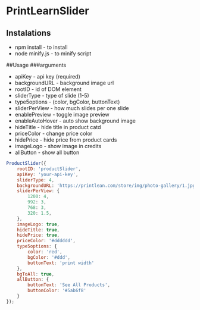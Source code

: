 # PrintLearnSlider
## Instalations
- npm install - to install
- node minify.js - to minify script

##Usage
###arguments
- apiKey - api key (required)
- backgroundURL - background image url
- rootID - id of DOM element
- sliderType - type of slide (1-5)
- type5options - (color, bgColor, buttonText)
- sliderPerView - how much slides per one slide
- enablePreview - toggle image preview
- enableAutoHover - auto show background image
- hideTitle - hide title in product catd
- priceColor - change price color
- hidePrice - hide price from product cards
- imageLogo - show image in credits 
- allButton - show all button 
```javascript
ProductSlider({
    rootID: 'productSlider',
    apiKey: 'your-api-key',
    sliderType: 4,
    backgroundURL: 'https://printlean.com/store/img/photo-gallery/1.jpg',
    sliderPerView: {
        1200: 4,
        992: 3,
        768: 3,
        320: 1.5,
    },
    imageLogo: true,
    hideTitle: true,
    hidePrice: true,
    priceColor: '#dddddd',
    type5options: {
        color: 'red',
        bgColor: '#ddd',
        buttonText: 'print width'
    },
    bgToAll: true,
    allButton: {
        buttonText: 'See All Products',
        buttonColor: '#5ab6f8'
    }
});
```